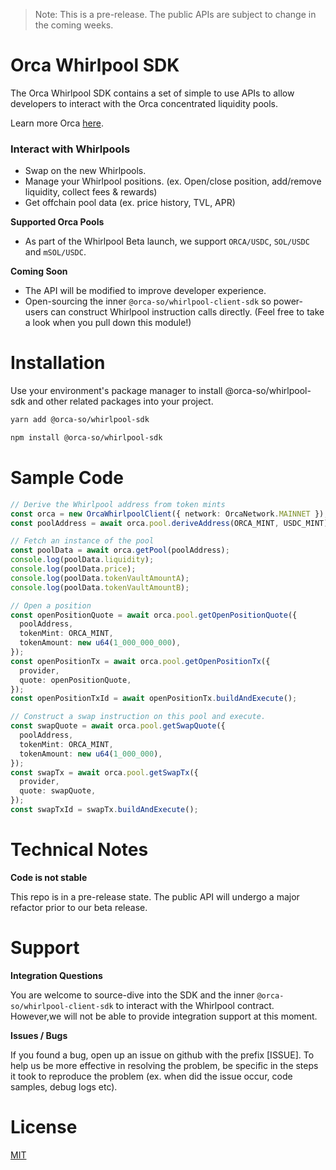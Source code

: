 > Note: This is a pre-release. The public APIs are subject to change in the coming weeks.
> 
# Orca Whirlpool SDK

The Orca Whirlpool SDK contains a set of simple to use APIs to allow developers to interact with the Orca concentrated liquidity pools.

Learn more Orca [here](https://docs.orca.so).

### Interact with Whirlpools

- Swap on the new Whirlpools.
- Manage your Whirlpool positions. (ex. Open/close position, add/remove liquidity, collect fees & rewards)
- Get offchain pool data (ex. price history, TVL, APR)

**Supported Orca Pools**

- As part of the Whirlpool Beta launch, we support `ORCA/USDC`, `SOL/USDC` and `mSOL/USDC`.

**Coming Soon**

- The API will be modified to improve developer experience.
- Open-sourcing the inner `@orca-so/whirlpool-client-sdk` so power-users can construct Whirlpool instruction calls directly. (Feel free to take a look when you pull down this module!)

# Installation

Use your environment's package manager to install @orca-so/whirlpool-sdk and other related packages into your project.

```bash
yarn add @orca-so/whirlpool-sdk
```

```bash
npm install @orca-so/whirlpool-sdk
```

# Sample Code

```typescript
// Derive the Whirlpool address from token mints
const orca = new OrcaWhirlpoolClient({ network: OrcaNetwork.MAINNET });
const poolAddress = await orca.pool.deriveAddress(ORCA_MINT, USDC_MINT);

// Fetch an instance of the pool
const poolData = await orca.getPool(poolAddress);
console.log(poolData.liquidity);
console.log(poolData.price);
console.log(poolData.tokenVaultAmountA);
console.log(poolData.tokenVaultAmountB);

// Open a position
const openPositionQuote = await orca.pool.getOpenPositionQuote({
  poolAddress,
  tokenMint: ORCA_MINT,
  tokenAmount: new u64(1_000_000_000),
});
const openPositionTx = await orca.pool.getOpenPositionTx({
  provider,
  quote: openPositionQuote,
});
const openPositionTxId = await openPositionTx.buildAndExecute();

// Construct a swap instruction on this pool and execute.
const swapQuote = await orca.pool.getSwapQuote({
  poolAddress,
  tokenMint: ORCA_MINT,
  tokenAmount: new u64(1_000_000),
});
const swapTx = await orca.pool.getSwapTx({
  provider,
  quote: swapQuote,
});
const swapTxId = swapTx.buildAndExecute();
```

# Technical Notes

**Code is not stable**

This repo is in a pre-release state. The public API will undergo a major refactor prior to our beta release.

# Support

**Integration Questions**

You are welcome to source-dive into the SDK and the inner `@orca-so/whirlpool-client-sdk` to interact with the Whirlpool contract. However,we will not be able to provide integration support at this moment.

**Issues / Bugs**

If you found a bug, open up an issue on github with the prefix [ISSUE]. To help us be more effective in resolving the problem, be specific in the steps it took to reproduce the problem (ex. when did the issue occur, code samples, debug logs etc).

# License

[MIT](https://choosealicense.com/licenses/mit/)
